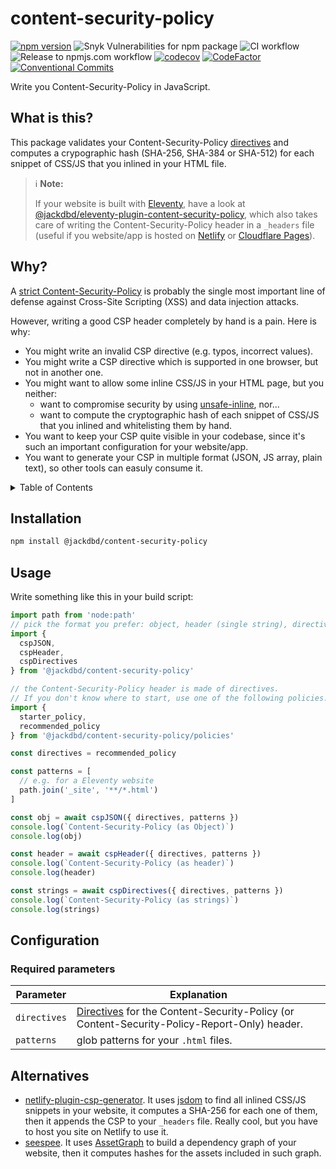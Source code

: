 # content-security-policy

[![npm version](https://badge.fury.io/js/@jackdbd%2Fcontent-security-policy.svg)](https://badge.fury.io/js/@jackdbd%2Fcontent-security-policy)
![Snyk Vulnerabilities for npm package](https://img.shields.io/snyk/vulnerabilities/npm/@jackdbd%2Fcontent-security-policy)
![CI workflow](https://github.com/jackdbd/content-security-policy/actions/workflows/ci.yaml/badge.svg)
![Release to npmjs.com workflow](https://github.com/jackdbd/content-security-policy/actions/workflows/release-to-npmjs.yaml/badge.svg)
[![codecov](https://codecov.io/gh/jackdbd/content-security-policy/branch/main/graph/badge.svg?token=P5uJ3doRer)](https://codecov.io/gh/jackdbd/content-security-policy)
[![CodeFactor](https://www.codefactor.io/repository/github/jackdbd/content-security-policy/badge)](https://www.codefactor.io/repository/github/jackdbd/content-security-policy)
[![Conventional Commits](https://img.shields.io/badge/Conventional%20Commits-1.0.0-%23FE5196?logo=conventionalcommits&logoColor=white)](https://conventionalcommits.org)

Write you Content-Security-Policy in JavaScript.

## What is this?

This package validates your Content-Security-Policy [directives](https://developer.mozilla.org/en-US/docs/Web/HTTP/Headers/Content-Security-Policy#directives) and computes a crypographic hash (SHA-256, SHA-384 or SHA-512) for each snippet of CSS/JS that you inlined in your HTML file.

> :information_source: **Note:**
> 
> If your website is built with [Eleventy](https://www.11ty.dev/), have a look at [@jackdbd/eleventy-plugin-content-security-policy](https://www.npmjs.com/package/@jackdbd/eleventy-plugin-content-security-policy), which also takes care of writing the Content-Security-Policy header in a `_headers` file (useful if you website/app is hosted on [Netlify](https://docs.netlify.com/routing/headers/) or [Cloudflare Pages](https://developers.cloudflare.com/pages/platform/headers/)).

## Why?

A [strict Content-Security-Policy](https://web.dev/strict-csp/) is probably the single most important line of defense against Cross-Site Scripting (XSS) and data injection attacks.

However, writing a good CSP header completely by hand is a pain. Here is why:

- You might write an invalid CSP directive (e.g. typos, incorrect values).
- You might write a CSP directive which is supported in one browser, but not in another one.
- You might want to allow some inline CSS/JS in your HTML page, but you neither:
  - want to compromise security by using [unsafe-inline](https://content-security-policy.com/unsafe-inline/), nor...
  - want to compute the cryptographic hash of each snippet of CSS/JS that you inlined and whitelisting them by hand.
- You want to keep your CSP quite visible in your codebase, since it's such an important configuration for your website/app.
- You want to generate your CSP in multiple format (JSON, JS array, plain text), so other tools can easuly consume it.

<!-- START doctoc generated TOC please keep comment here to allow auto update -->
<!-- DON'T EDIT THIS SECTION, INSTEAD RE-RUN doctoc TO UPDATE -->
<details><summary>Table of Contents</summary>

- [Installation](#installation)
- [Usage](#usage)
- [Configuration](#configuration)
  - [Required parameters](#required-parameters)
- [API](#api)
- [Prior art](#prior-art)

<!-- END doctoc generated TOC please keep comment here to allow auto update -->
</details>

## Installation

```sh
npm install @jackdbd/content-security-policy
```

## Usage

Write something like this in your build script:

```js
import path from 'node:path'
// pick the format you prefer: object, header (single string), directives (N strings)
import {
  cspJSON,
  cspHeader,
  cspDirectives
} from '@jackdbd/content-security-policy'

// the Content-Security-Policy header is made of directives.
// If you don't know where to start, use one of the following policies:
import {
  starter_policy,
  recommended_policy
} from '@jackdbd/content-security-policy/policies'

const directives = recommended_policy

const patterns = [
  // e.g. for a Eleventy website
  path.join('_site', '**/*.html')
]

const obj = await cspJSON({ directives, patterns })
console.log(`Content-Security-Policy (as Object)`)
console.log(obj)

const header = await cspHeader({ directives, patterns })
console.log(`Content-Security-Policy (as header)`)
console.log(header)

const strings = await cspDirectives({ directives, patterns })
console.log(`Content-Security-Policy (as strings)`)
console.log(strings)
```

## Configuration

### Required parameters

| Parameter | Explanation |
| --- | --- |
| `directives` | [Directives](https://developer.mozilla.org/en-US/docs/Web/HTTP/Headers/Content-Security-Policy#directives) for the Content-Security-Policy (or Content-Security-Policy-Report-Only) header. |
| `patterns` | glob patterns for your `.html` files. |

## Alternatives

- [netlify-plugin-csp-generator](https://github.com/MarcelloTheArcane/netlify-plugin-csp-generator). It uses [jsdom](https://github.com/jsdom/jsdom) to find all inlined CSS/JS snippets in your website, it computes a SHA-256 for each one of them, then it appends the CSP to your `_headers` file. Really cool, but you have to host you site on Netlify to use it.
- [seespee](https://github.com/papandreou/seespee). It uses [AssetGraph](https://github.com/assetgraph/assetgraph) to build a dependency graph of your website, then it computes hashes for the assets included in such graph.
